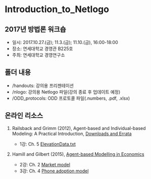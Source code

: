 # Introduction_to_Netlogo

## 2017년 방법론 워크숍

* 일시: 2017.10.27.(금); 11.3.(금); 11.10.(금), 16:00-18:00
* 장소: 연세대학교 경영관 B225호
* 주최: 연세대학교 경영연구소 

## 폴더 내용
* /handouts: 강의용 프리젠테이션
* /nlogo: 강의용 Netlogo 파일(강의 종료 후 업데이트 예정)
* /ODD_protocols: ODD 프로토콜 파일(.numbers, .pdf, .xlsx)

## 온라인 리소스
1. Railsback and Grimm (2012), Agent-based and Individual-based Modeling: A Practical Introduction, [Downloads and Errata](http://www.railsback-grimm-abm-book.com/downloads.html)
    * 1강: Ch. 5 [ElevationData.txt](http://www.railsback-grimm-abm-book.com/Chapter05/ElevationData.txt)

2. Hamill and Gilbert (2015), [Agent-based Modelling in Economics](http://cress.soc.surrey.ac.uk/web/publications/books/agent-based-modelling-economics/more-information)
    * 2강: Ch. 2 [Market model](http://cress.soc.surrey.ac.uk/web/sites/default/files/user-uploads/u1/Chapter%202-Market.nlogo)
    * 3강: Ch. 4 [Phone adoption model](http://cress.soc.surrey.ac.uk/web/sites/default/files/user-uploads/u1/Chapter%204-Phone%20adoption.nlogo)
